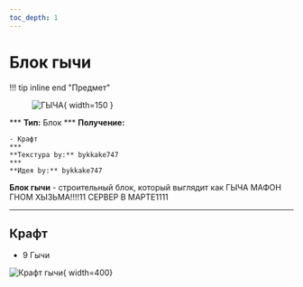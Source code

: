 ```yaml
---
toc_depth: 1
---
```


# Блок гычи

!!! tip inline end "Предмет"
    <figure markdown="span">
        ![ГЫЧА](../../assets/items/block/gycha.png){ width=150 }
    </figure>
    ***
    **Тип:** Блок
    ***
    **Получение:**
    
    - Крафт
    ***
    **Текстура by:** bykkake747
    ***
    **Идея by:** bykkake747

**Блок гычи** - строительный блок, который выглядит как ГЫЧА МАФОН ГНОМ ХЫЗЬМА!!!!11 СЕРВЕР В МАРТЕ1111

***

## Крафт

- 9 Гычи

![Крафт гычи](../../assets/crafts/gychablock.png){ width=400}